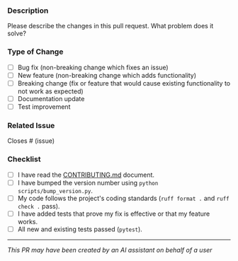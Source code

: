 ### Description
Please describe the changes in this pull request. What problem does it solve?

### Type of Change
- [ ] Bug fix (non-breaking change which fixes an issue)
- [ ] New feature (non-breaking change which adds functionality)
- [ ] Breaking change (fix or feature that would cause existing functionality to not work as expected)
- [ ] Documentation update
- [ ] Test improvement

### Related Issue
Closes # (issue)

### Checklist
- [ ] I have read the [CONTRIBUTING.md](CONTRIBUTING.md) document.
- [ ] I have bumped the version number using `python scripts/bump_version.py`.
- [ ] My code follows the project's coding standards (`ruff format .` and `ruff check .` pass).
- [ ] I have added tests that prove my fix is effective or that my feature works.
- [ ] All new and existing tests passed (`pytest`).

---
*This PR may have been created by an AI assistant on behalf of a user*